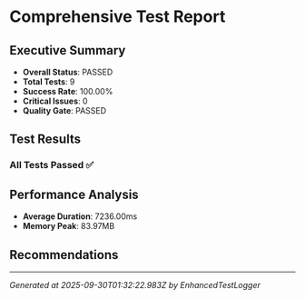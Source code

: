 # Comprehensive Test Report

## Executive Summary
- **Overall Status**: PASSED
- **Total Tests**: 9
- **Success Rate**: 100.00%
- **Critical Issues**: 0
- **Quality Gate**: PASSED

## Test Results
### All Tests Passed ✅

## Performance Analysis
- **Average Duration**: 7236.00ms
- **Memory Peak**: 83.97MB

## Recommendations


---
*Generated at 2025-09-30T01:32:22.983Z by EnhancedTestLogger*
